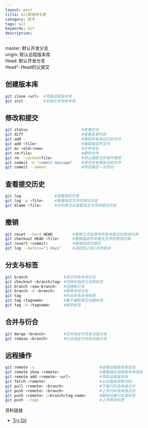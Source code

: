```yaml
---
layout: post
title: Git常用命令表
category: 技术
tags: Git
keywords: Git
description: 
---
```



master: 默认开发分支  
origin: 默认远程版本库  
Head: 默认开发分支  
Head^: Head的父提交  

## 创建版本库

```bash
git clone <url>  #克隆远程版本库
git init         #初始化本地版本库
```

## 修改和提交

```bash
git status                        #查看状态
git diff                          #查看变更内容
git add .                         #跟踪所有改动过的文件
git add <file>                    #跟踪指定的文件
git mv <old><new>                 #文件改名
git rm<file>                      #删除文件
git rm --cached<file>             #停止跟踪文件但不删除
git commit -m "commit message"    #提交所有更新过的文件
git commit --amend                #修改最后一次改动
```

## 查看提交历史

```bash
git log               #查看提交历史
git log -p <file>     #查看指定文件的提交历史
git blame <file>      #以列表方式查看指定文件的提交历史
```

## 撤销

```bash
git reset --hard HEAD         #撤销工作目录中所有未提交的修改内容
git checkout HEAD <file>      #撤销指定的未提交文件的修改内容
git revert <commit>           #撤销指定的提交
git log --before="1 days"     #退回到之前1天的版本
```

## 分支与标签

```bash
git branch                #显示所有本地分支
git checkout <branch/tag> #切换到指定分支和标签
git branch <new-branch>   #创建新分支
git branch -d <branch>    #删除本地分支
git tag                   #列出所有本地标签
git tag <tagname>         #基于最新提交创建标签
git tag -d <tagname>      #删除标签
```

## 合并与衍合

```bash
git merge <branch>        #合并指定分支到当前分支
git rebase <branch>       #衍合指定分支到当前分支
```

## 远程操作

```bash
git remote -v                             #查看远程版本库信息
git remote show <remote>                  #查看指定远程版本库信息
git remote add <remote> <url>             #添加远程版本库
git fetch <remote>                        #从远程库获取代码
git pull <remote> <branch>                #下载代码及快速合并
git push <remote> <branch>                #上传代码及快速合并
git push <remote> :<branch/tag-name>      #删除远程分支或标签
git push --tags                           #上传所有标签
```

资料链接

- [Try Git](https://try.github.io/levels/1/challenges/1)
